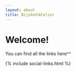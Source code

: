 ```yaml
---
layout: about
title: NijikoのAtelier
---
```


# Welcome!

You can find all the links here^^

<p class="button-row">
    {% include social-links.html %}
</p>